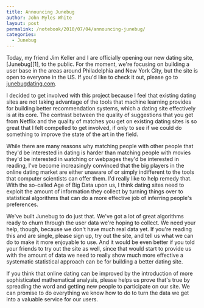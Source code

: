```yaml
---
title: Announcing Junebug
author: John Myles White
layout: post
permalink: /notebook/2010/07/04/announcing-junebug/
categories:
  - Junebug
---
```


Today, my friend Jim Keller and I are officially opening our new dating site, [Junebug][1], to the public. For the moment, we're focusing on building a user base in the areas around Philadelphia and New York City, but the site is open to everyone in the US. If you'd like to check it out, please go to [junebugdating.com](http://junebugdating.com).

I decided to get involved with this project because I feel that existing dating sites are not taking advantage of the tools that machine learning provides for building better recommendation systems, which a dating site effectively is at its core. The contrast between the quality of suggestions that you get from Netflix and the quality of matches you get on existing dating sites is so great that I felt compelled to get involved, if only to see if we could do something to improve the state of the art in the field.

While there are many reasons why matching people with other people that they'd be interested in dating is harder than matching people with movies they'd be interested in watching or webpages they'd be interested in reading, I've become increasingly convinced that the big players in the online dating market are either unaware of or simply indifferent to the tools that computer scientists can offer them. I'd really like to help remedy that. With the so-called Age of Big Data upon us, I think dating sites need to exploit the amount of information they collect by turning things over to statistical algorithms that can do a more effective job of inferring people's preferences.

We've built Junebug to do just that. We've got a lot of great algorithms ready to churn through the user data we're hoping to collect. We need your help, though, because we don't have much real data yet. If you're reading this and are single, please sign up, try out the site, and tell us what we can do to make it more enjoyable to use. And it would be even better if you told your friends to try out the site as well, since that would start to provide us with the amount of data we need to really show much more effective a systematic statistical approach can be for building a better dating site.

If you think that online dating can be improved by the introduction of more sophisticated mathematical analysis, please helps us prove that's true by spreading the word and getting new people to participate on our site. We can promise to do everything we know how to do to turn the data we get into a valuable service for our users.
